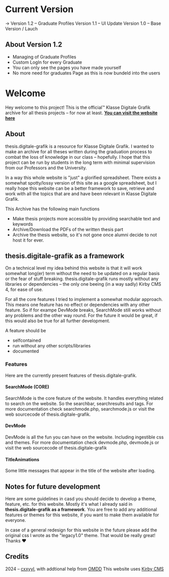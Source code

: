 # Current Version
-> Version 1.2 – Graduate Profiles
   Version 1.1 – UI Update
   Version 1.0 – Base Version / Lauch

## About Version 1.2
- Managing of Graduate Profiles
- Custom LogIn for every Graduate
- You can only see the pages you have made yourself
- No more need for graduates Page as this is now bundeld into the users




# Welcome

Hey welcome to this project! This is the official™ Klasse Digitale Grafik archive for all thesis projects – for now at least. 
**[You can visit the website here](https://thesis.digitale-grafik.com/)**

## About
thesis.digitale-grafik is a resource for Klasse Digitale Grafik. I wanted to make an archive for all theses written during the graduation process to combat the loss of knowledge in our class – hopefully. I hope that this project can be run by students in the long term with minimal supervision from our Professors and the University.

In a way this whole website is "just" a glorified spreadsheet. There exists a somewhat spotty/lossy version of this site as a google spreadsheet, but I really hope this website can be a better framework to save, retrieve and work with all the topics that are and have been relevant in Klasse Digitale Grafik.

This Archive has the following main functions
- Make thesis projects more accessible by providing searchable text and keywords 
- Archive/Download the PDFs of the written thesis part
- Archive the thesis website, so it's not gone once alumni decide to not host it for ever. 

## thesis.digitale-grafik as a framework
On a technical level my idea behind this website is that it will work somewhat long(er) term without the need to be updated on a regular basis or the fear of stuff breaking. thesis.digitale-grafik runs mostly without any libraries or dependencies – the only one beeing (in a way sadly) Kirby CMS 4, for ease of use. 

For all the core features I tried to implement a somewhat modular approach. This means one feature has no effect or dependencies with any other feature. So if for exampe DevMode breaks, SearchMode still works without any problems and the other way round. For the future it would be great, if this would also be true for all further development. 

A feature should be
- selfcontained
- run without any other scripts/libraries
- documented


### Features
Here are the currently present features of thesis.digitale-grafik.

#### SearchMode (CORE)
SearchMode is the core feature of the website. It handles everything related to search on the website. So the searchbar, searchresults and tags. For more documentation check searchmode.php, searchmode.js or visit the web sourcecode of thesis.digitale-grafik. 

#### DevMode
DevMode is all the fun you can have on the website. Including ingestible css and themes.
For more documentation check devmode.php, devmode.js or visit the web sourcecode of thesis.digitale-grafik

#### TitleAnimations
Some little messages that appear in the title of the website after loading. 


## Notes for future development
Here are some guidelines in casd you should decide to develop a theme, feature, etc. for this website. Mostly it's what I already said in __thesis.digitale-grafik as a framework__. You are free to add any additional features or themes for this website, if you want to make them available for everyone. 

In case of a general redesign for this website in the future please add the original css I wrote as the "legacy1.0" theme. 
That would be really great! Thanks ❤


## Credits
2024 – [cxxyyl](https://cxxyyl.xyz/), with addtional help from [OMDD](https://www.are.na/omdd)
This website uses [Kirby CMS](https://getkirby.com/)